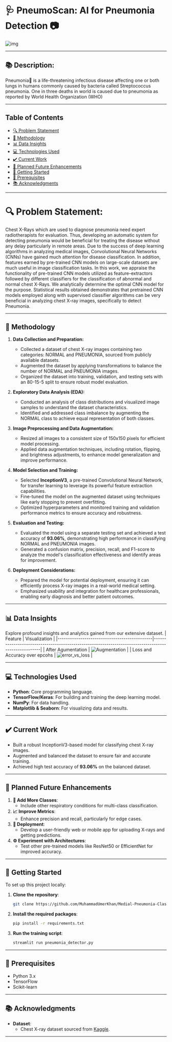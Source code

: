 # 🩺 PneumoScan: AI for Pneumonia Detection 📷
![img](https://miro.medium.com/v2/resize:fit:1400/1*caVi5_pTsarvYlqkarijOg.png)

---
## 📚 Description:
Pneumonia🩻 is a life-threatening infectious disease affecting one or both lungs in humans commonly caused by bacteria called Streptococcus pneumonia. One in three deaths in world is caused due to pneumonia as reported by World Health Organization (WHO)

---
## Table of Contents
- [🔍 Problem Statement](#problem-statement)
- [🔧 Methodology](#methodology)
- [📊 Data Insights](#data-insights)
- [💻 Technologies Used](#-technologies-used)  
- [✔️ Current Work](#-current-work)  
- [🎯 Planned Future Enhancements](#-planned-future-enhancements)  
- [🚀 Getting Started](#-getting-started)  
- [🔄 Prerequisites](#-prerequisites)  
- [📚 Acknowledgments](#-acknowledgments)  
---
# 🔍 Problem Statement:

Chest X-Rays which are used to diagnose pneumonia need expert radiotherapists for evaluation. Thus, developing an automatic system for detecting pneumonia would be beneficial for treating the disease without any delay particularly in remote areas. Due to the success of deep learning algorithms in analyzing medical images, Convolutional Neural Networks (CNNs) have gained much attention for disease classification. In addition, features earned by pre-trained CNN models on large-scale datasets are much useful in image classification tasks. In this work, we appraise the functionality of pre-trained CNN models utilized as feature-extractors followed by different classifiers for the classification of abnormal and normal chest X-Rays. We analytically determine the optimal CNN model for the purpose. Statistical results obtained demonstrates that pretrained CNN models employed along with supervised classifier algorithms can be very beneficial in analyzing chest X-ray images, 
specifically to detect Pneumonia.

---

## 🔧 Methodology

1. **Data Collection and Preparation:**
   - Collected a dataset of chest X-ray images containing two categories: NORMAL and PNEUMONIA, sourced from publicly available datasets.
   - Augmented the dataset by applying transformations to balance the number of NORMAL and PNEUMONIA images.
   - Organized the dataset into training, validation, and testing sets with an 80-15-5 split to ensure robust model evaluation.

2. **Exploratory Data Analysis (EDA):**
   - Conducted an analysis of class distributions and visualized image samples to understand the dataset characteristics.
   - Identified and addressed class imbalance by augmenting the NORMAL class to achieve equal representation of both classes.

3. **Image Preprocessing and Data Augmentation:**
   - Resized all images to a consistent size of 150x150 pixels for efficient model processing.
   - Applied data augmentation techniques, including rotation, flipping, and brightness adjustments, to enhance model generalization and improve performance.

4. **Model Selection and Training:**
   - Selected **InceptionV3**, a pre-trained Convolutional Neural Network, for transfer learning to leverage its powerful feature extraction capabilities.
   - Fine-tuned the model on the augmented dataset using techniques like early stopping to prevent overfitting.
   - Optimized hyperparameters and monitored training and validation performance metrics to ensure accuracy and robustness.

5. **Evaluation and Testing:**
   - Evaluated the model using a separate testing set and achieved a test accuracy of **93.06%**, demonstrating high performance in classifying NORMAL and PNEUMONIA images.
   - Generated a confusion matrix, precision, recall, and F1-score to analyze the model's classification effectiveness and identify areas for improvement.

6. **Deployment Considerations:**
   - Prepared the model for potential deployment, ensuring it can efficiently process X-ray images in a real-world medical setting.
   - Emphasized usability and integration for healthcare professionals, enabling early diagnosis and better patient outcomes.
---

## 📊 Data Insights

Explore profound insights and analytics gained from our extensive dataset.
| Feature                                      | Visualization                                                                                       |
|----------------------------------------------|-----------------------------------------------------------------------------------------------------|
| After Agumentation                           | ![Augmentation](https://github.com/MuhammadUmerKhan/Medial-Pneumonia-Classification/blob/main/assets/train_test_val.png)   |
| Loss and Accuracy over epcohs                | ![error_vs_loss](https://github.com/MuhammadUmerKhan/Medial-Pneumonia-Classification/blob/main/assets/loss_accuracy.png)   |

---  

## 💻 Technologies Used  

- **Python**: Core programming language.  
- **TensorFlow/Keras**: For building and training the deep learning model.  
- **NumPy**: For data handling.  
- **Matplotlib & Seaborn**: For visualizing data and results.  

---  

## ✔️ Current Work  

- Built a robust InceptionV3-based model for classifying chest X-ray images.  
- Augmented and balanced the dataset to ensure fair and accurate training.  
- Achieved high test accuracy of **93.06%** on the balanced dataset.  

---  

## 🎯 Planned Future Enhancements  

1. **🌟 Add More Classes**:  
   - Include other respiratory conditions for multi-class classification.  
2. **📈 Improve Metrics**:  
   - Enhance precision and recall, particularly for edge cases.  
3. **📱 Deployment**:  
   - Develop a user-friendly web or mobile app for uploading X-rays and getting predictions.  
4. **⚙️ Experiment with Architectures**:  
   - Test other pre-trained models like ResNet50 or EfficientNet for improved accuracy.  

---  

## 🚀 Getting Started  

To set up this project locally:  

1. **Clone the repository**:  
   ```bash  
   git clone https://github.com/MuhammadUmerKhan/Medial-Pneumonia-Classification.git
   ```

2. **Install the required packages**:  
    ```bash
    pip install -r requirements.txt
    ```

3. **Run the training script**:  
    ```bash
    streamlit run pneumonia_detector.py
    ```

---  

## 🔄 Prerequisites  

- Python 3.x  
- TensorFlow  
- Scikit-learn  

---  

## 📚 Acknowledgments  

- **Dataset**:  
   - Chest X-ray dataset sourced from [Kaggle](https://www.kaggle.com/datasets/paultimothymooney/chest-xray-pneumonia).  
---  
